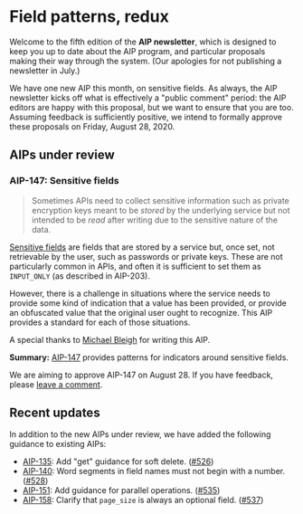 # Field patterns, redux

Welcome to the fifth edition of the **AIP newsletter**, which is designed to
keep you up to date about the AIP program, and particular proposals making
their way through the system. (Our apologies for not publishing a newsletter in
July.)

We have one new AIP this month, on sensitive fields. As always, the AIP
newsletter kicks off what is effectively a "public comment" period: the AIP
editors are happy with this proposal, but we want to ensure that you are too.
Assuming feedback is sufficiently positive, we intend to formally approve these
proposals on Friday, August 28, 2020.

## AIPs under review

### AIP-147: Sensitive fields

> Sometimes APIs need to collect sensitive information such as private
> encryption keys meant to be _stored_ by the underlying service but not
> intended to be _read_ after writing due to the sensitive nature of the data.

[Sensitive fields][aip-147] are fields that are stored by a service but, once
set, not retrievable by the user, such as passwords or private keys. These are
not particularly common in APIs, and often it is sufficient to set them as
`INPUT_ONLY` (as described in AIP-203).

However, there is a challenge in situations where the service needs to provide
some kind of indication that a value has been provided, or provide an
obfuscated value that the original user ought to recognize. This AIP provides a
standard for each of those situations.

A special thanks to [Michael Bleigh][] for writing this AIP.

**Summary:** [AIP-147][] provides patterns for indicators around sensitive
fields.

We are aiming to approve AIP-147 on August 28. If you have feedback, please
[leave a comment](https://github.com/aip-dev/google.aip.dev/pull/583).

[michael bleigh]: https://github.com/mbleigh
[aip-147]: ../147

## Recent updates

In addition to the new AIPs under review, we have added the following guidance
to existing AIPs:

- [AIP-135](../135): Add "get" guidance for soft delete.
  ([#526](https://github.com/aip-dev/google.aip.dev/pull/526))
- [AIP-140](../140): Word segments in field names must not begin with a number.
  ([#528](https://github.com/aip-dev/google.aip.dev/pull/528))
- [AIP-151](../151): Add guidance for parallel operations.
  ([#535](https://github.com/aip-dev/google.aip.dev/pull/535))
- [AIP-158](../158): Clarify that `page_size` is always an optional field.
  ([#537](https://github.com/aip-dev/google.aip.dev/pull/537))
